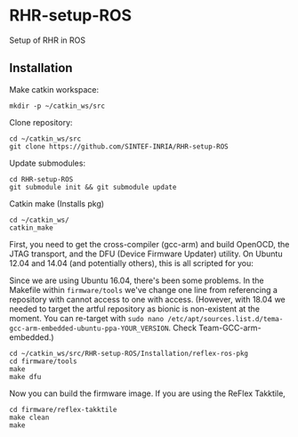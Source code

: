 # RHR-setup-ROS
Setup of RHR in ROS

## Installation

Make catkin workspace:

    mkdir -p ~/catkin_ws/src
    
Clone repository:

    cd ~/catkin_ws/src 
    git clone https://github.com/SINTEF-INRIA/RHR-setup-ROS

Update submodules:

    cd RHR-setup-ROS
    git submodule init && git submodule update

Catkin make (Installs pkg)

    cd ~/catkin_ws/
    catkin_make

First, you need to get the cross-compiler (gcc-arm) and build OpenOCD, the JTAG transport, and the DFU (Device Firmware Updater) utility. On Ubuntu 12.04 and 14.04 (and potentially others), this is all scripted for you:

Since we are using Ubuntu 16.04, there's been some problems. In the Makefile within ```firmware/tools``` we've change one line from referencing a repository with cannot access to one with access. (However, with 18.04 we needed to target the artful repository as bionic is non-existent at the moment. You can re-target with ```sudo nano /etc/apt/sources.list.d/tema-gcc-arm-embedded-ubuntu-ppa-YOUR_VERSION```. Check Team-GCC-arm-embedded.)

    cd ~/catkin_ws/src/RHR-setup-ROS/Installation/reflex-ros-pkg
    cd firmware/tools 
    make 
    make dfu

Now you can build the firmware image. If you are using the ReFlex Takktile, 

    cd firmware/reflex-takktile
    make clean
    make

